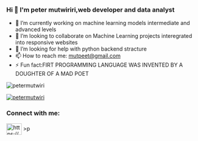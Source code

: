### Hi 👋 I'm peter mutwiriri,web developer and data analyst


- 🔭 I’m currently working on machine learning models intermediate and advanced levels
- 👯 I’m looking to collaborate on Machine Learning projects interegrated into responsive websites
- 🤔 I’m looking for help with python backend stracture
- 📫 How to reach me: mutpeet@gmail.com
- ⚡ Fun fact:FIRT PROGRAMMING LANGUAGE WAS INVENTED BY A DOUGHTER OF A MAD POET
<p align="left"> <img src="https://komarev.com/ghpvc/?username=petermutwiri&label=Profile%20views&color=0e75b6&style=flat" alt="petermutwiri" /> </p>

<p align="left"> <a href="https://github.com/ryo-ma/github-profile-trophy"><img src="https://github-profile-trophy.vercel.app/?username=petermutwiri" alt="petermutwiri" /></a> </p>

<h3 align="left">Connect with me:</h3>
<p align="left">
<a href="https://linkedin.com/in/https://www.linkedin.com/in/peter-mutwiri-989a72234/" target="blank"><img align="center" src="https://raw.githubusercontent.com/rahuldkjain/github-profile-readme-generator/master/src/images/icons/Social/linked-in-alt.svg" alt="https://www.linkedin.com/in/peter-mutwiri-989a72234/" height="30" width="40" /></a>
>p
